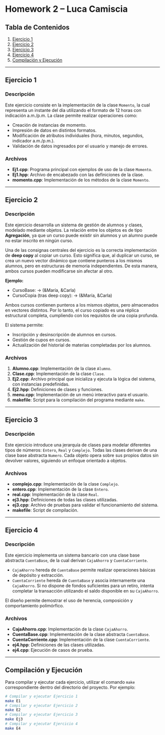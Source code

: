 # Homework 2 – Luca Camiscia

## Tabla de Contenidos
1. [Ejercicio 1](#ejercicio-1)
2. [Ejercicio 2](#ejercicio-2)
3. [Ejercicio 3](#ejercicio-3)
4. [Ejercicio 4](#ejercicio-4)
5. [Compilación y Ejecución](#compilación-y-ejecución)

---

## Ejercicio 1

### Descripción

Este ejercicio consiste en la implementación de la clase `Momento`, la cual representa un instante del día utilizando el formato de 12 horas con indicación a.m./p.m. La clase permite realizar operaciones como:

- Creación de instancias de momento.
- Impresión de datos en distintos formatos.
- Modificación de atributos individuales (hora, minutos, segundos, indicador a.m./p.m.).
- Validación de datos ingresados por el usuario y manejo de errores.

### Archivos

- **Ej1.cpp**: Programa principal con ejemplos de uso de la clase `Momento`.
- **Ej1.hpp**: Archivo de encabezado con las definiciones de la clase.
- **momento.cpp**: Implementación de los métodos de la clase `Momento`.

---

## Ejercicio 2

### Descripción

Este ejercicio desarrolla un sistema de gestión de alumnos y clases, modelado mediante objetos. La relación entre los objetos es de tipo **Agregación**, ya que un curso puede existir sin alumnos y un alumno puede no estar inscrito en ningún curso.

Una de las consignas centrales del ejercicio es la correcta implementación de **deep copy** al copiar un curso. Esto significa que, al duplicar un curso, se crea un nuevo vector dinámico que contiene punteros a los mismos alumnos, pero en estructuras de memoria independientes. De esta manera, ambos cursos pueden modificarse sin afectar al otro.

**Ejemplo:**

- CursoBase: → (&María, &Carla)  
- CursoCopia (tras deep copy): → (&María, &Carla)

Ambos cursos contienen punteros a los mismos objetos, pero almacenados en vectores distintos. Por lo tanto, el curso copiado es una réplica estructural completa, cumpliendo con los requisitos de una copia profunda.

El sistema permite:

- Inscripción y desinscripción de alumnos en cursos.
- Gestión de cupos en cursos.
- Actualización del historial de materias completadas por los alumnos.

### Archivos

1. **Alumno.cpp**: Implementación de la clase `Alumno`.
2. **Clase.cpp**: Implementación de la clase `Clase`.
3. **Ej2.cpp**: Archivo principal que inicializa y ejecuta la lógica del sistema, con instancias predefinidas.
4. **Ej2.hpp**: Definiciones de clases y funciones.
5. **menu.cpp**: Implementación de un menú interactivo para el usuario.
6. **makefile**: Script para la compilación del programa mediante `make`.

---

## Ejercicio 3

### Descripción

Este ejercicio introduce una jerarquía de clases para modelar diferentes tipos de números: `Entero`, `Real` y `Complejo`. Todas las clases derivan de una clase base abstracta `Numero`. Cada objeto opera sobre sus propios datos sin devolver valores, siguiendo un enfoque orientado a objetos.

### Archivos

- **complejo.cpp**: Implementación de la clase `Complejo`.
- **entero.cpp**: Implementación de la clase `Entero`.
- **real.cpp**: Implementación de la clase `Real`.
- **ej3.hpp**: Definiciones de todas las clases utilizadas.
- **ej3.cpp**: Archivo de pruebas para validar el funcionamiento del sistema.
- **makefile**: Script de compilación.

---

## Ejercicio 4

### Descripción

Este ejercicio implementa un sistema bancario con una clase base abstracta `CuentaBase`, de la cual derivan `CajaAhorro` y `CuentaCorriente`.

- `CajaAhorro` hereda de `CuentaBase` permite realizar operaciones básicas de depósito y extracción.
- `CuentaCorriente` hereda de `CuentaBase` y asocia internamente una `CajaAhorro`. Si no dispone de fondos suficientes para un retiro, intenta completar la transacción utilizando el saldo disponible en su `CajaAhorro`.

El diseño permite demostrar el uso de herencia, composición y comportamiento polimórfico.

### Archivos

- **CajaAhorro.cpp**: Implementación de la clase `CajaAhorro`.
- **CuentaBase.cpp**: Implementación de la clase abstracta `CuentaBase`.
- **CuentaCorriente.cpp**: Implementación de la clase `CuentaCorriente`.
- **ej4.hpp**: Definiciones de las clases utilizadas.
- **ej4.cpp**: Ejecución de casos de prueba.

---

## Compilación y Ejecución

Para compilar y ejecutar cada ejercicio, utilizar el comando `make` correspondiente dentro del directorio del proyecto. Por ejemplo:

```bash
# Compilar y ejecutar Ejercicio 1
make E1
# Compilar y ejecutar Ejercicio 2
make E2
# Compilar y ejecutar Ejercicio 3
make Ej3
# Compilar y ejecutar Ejercicio 4
make E4
